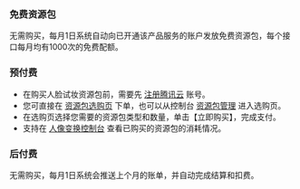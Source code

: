 ### 免费资源包
无需购买，每月1日系统自动向已开通该产品服务的账户发放免费资源包，每个接口每月均有1000次的免费配额。


### 预付费
- 在购买人脸试妆资源包前，需要先 [注册腾讯云](https://cloud.tencent.com/document/product/378/17985) 账号。
- 您可直接在 [资源包选购页](https://buy.cloud.tencent.com/iai_ft) 下单，也可以从控制台 [资源包管理](https://console.cloud.tencent.com/ft) 进入选购页。
- 在选购页选择您需要的资源包类型和数量，单击【立即购买】，完成支付。
- 支持在 [人像变换控制台](https://console.cloud.tencent.com/ft) 查看已购买的资源包的消耗情况。

### 后付费
无需购买，每月1日系统会推送上个月的账单，并自动完成结算和扣费。
